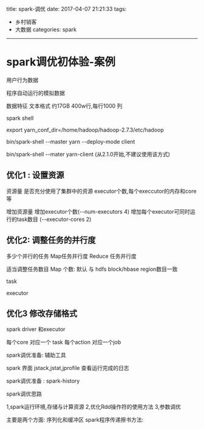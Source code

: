 title: spark-调优
date: 2017-04-07 21:21:33
tags:
- 乡村销客
- 大数据
categories: spark
---

# spark调优初体验-案例

用户行为数据

<!-- more -->

程序自动运行的模拟数据

数据特征
文本格式
约17GB 400w行,每行1000 列



spark shell 

export
 yarn_conf_dir=/home/hadoop/hadoop-2.7.3/etc/hadoop

 bin/spark-shell --master yarn --deploy-mode client 

 bin/spark-shell --mater yarn-client (从2.1.0开始,不建议使用该方式)


 ## 优化1 : 设置资源
 资源量 
 是否充分使用了集群中的资源
 executor个数,每个execcutor的内存和core等

 增加资源量
 增加executor个数(--num-executors 4)
 增加每个executor可同时运行的task数目 (--executor-cores 2)

 ## 优化2: 调整任务的并行度
多少个并行的任务
Map任务并行度
Reduce 任务并行度

适当调整任务数目
Map 个数: 默认 与 hdfs block/hbase region数目一致


task

executor




 ## 优化3 修改存储格式



spark driver 和executor

每个core 对应一个 task
每个action 对应一个job


spark调优准备: 辅助工具

spark 界面
jstack,jstat,jprofile
查看运行完成的日志

spark调优准备 : spark-history



spark调优思路

1,spark运行环境,存储与计算资源
2,优化Rdd操作符的使用方法
3,参数调优

主要是两个方面: 序列化和缓冲区
spark程序传递擦书方法:
